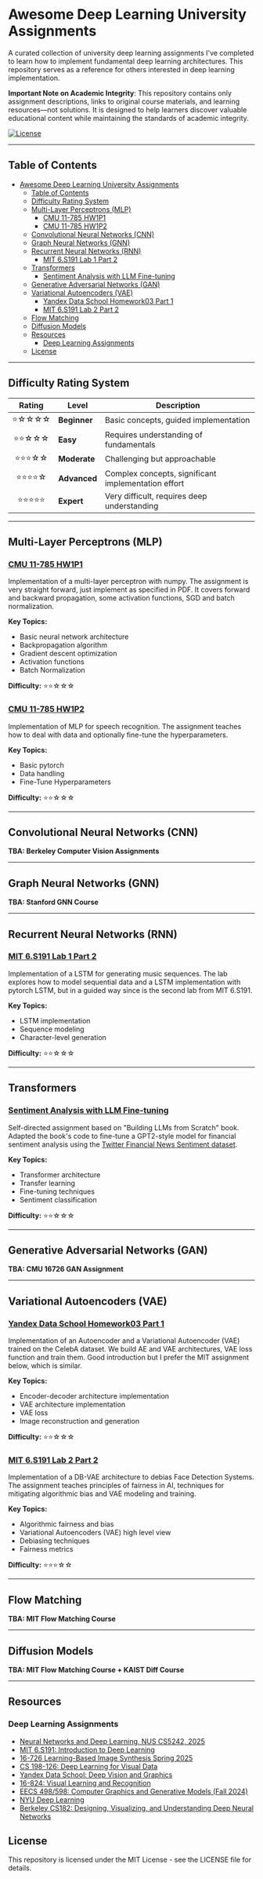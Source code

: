 # Awesome Deep Learning University Assignments

A curated collection of university deep learning assignments I've completed to learn how to implement fundamental deep learning architectures. This repository serves as a reference for others interested in deep learning implementation.

**Important Note on Academic Integrity**: This repository contains only assignment descriptions, links to original course materials, and learning resources—not solutions. It is designed to help learners discover valuable educational content while maintaining the standards of academic integrity.

[![License](https://img.shields.io/badge/license-MIT-blue.svg)](https://opensource.org/licenses/MIT)


---

## Table of Contents
- [Awesome Deep Learning University Assignments](#awesome-deep-learning-university-assignments)
  - [Table of Contents](#table-of-contents)
  - [Difficulty Rating System](#difficulty-rating-system)
  - [Multi-Layer Perceptrons (MLP)](#multi-layer-perceptrons-mlp)
    - [CMU 11-785 HW1P1](#cmu-11-785-hw1p1)
    - [CMU 11-785 HW1P2](#cmu-11-785-hw1p2)
  - [Convolutional Neural Networks (CNN)](#convolutional-neural-networks-cnn)
  - [Graph Neural Networks (GNN)](#graph-neural-networks-gnn)
  - [Recurrent Neural Networks (RNN)](#recurrent-neural-networks-rnn)
    - [MIT 6.S191 Lab 1 Part 2](#mit-6s191-lab-1-part-2)
  - [Transformers](#transformers)
    - [Sentiment Analysis with LLM Fine-tuning](#sentiment-analysis-with-llm-fine-tuning)
  - [Generative Adversarial Networks (GAN)](#generative-adversarial-networks-gan)
  - [Variational Autoencoders (VAE)](#variational-autoencoders-vae)
    - [Yandex Data School Homework03 Part 1](#yandex-data-school-homework03-part-1)
    - [MIT 6.S191 Lab 2 Part 2](#mit-6s191-lab-2-part-2)
  - [Flow Matching](#flow-matching)
  - [Diffusion Models](#diffusion-models)
  - [Resources](#resources)
    - [Deep Learning Assignments](#deep-learning-assignments)
  - [License](#license)

---


## Difficulty Rating System
| Rating | Level | Description |
|:------:|-------|-------------|
| ⭐☆☆☆☆ | **Beginner** | Basic concepts, guided implementation |
| ⭐⭐☆☆☆ | **Easy** | Requires understanding of fundamentals |
| ⭐⭐⭐☆☆ | **Moderate** | Challenging but approachable |
| ⭐⭐⭐⭐☆ | **Advanced** | Complex concepts, significant implementation effort |
| ⭐⭐⭐⭐⭐ | **Expert** | Very difficult, requires deep understanding |

---

## Multi-Layer Perceptrons (MLP)

### [CMU 11-785 HW1P1](https://deeplearning.cs.cmu.edu/S23/index.html)
Implementation of a multi-layer perceptron with numpy. The assignment is very straight forward, just implement as specified in PDF. It covers forward and backward propagation, some activation functions, SGD and batch normalization.

**Key Topics:**
- Basic neural network architecture
- Backpropagation algorithm
- Gradient descent optimization
- Activation functions
- Batch Normalization

**Difficulty:** ⭐⭐☆☆☆


### [CMU 11-785 HW1P2](https://deeplearning.cs.cmu.edu/S23/index.html)
Implementation of MLP for speech recognition. The assignment teaches how to deal with data and optionally fine-tune the hyperparameters.

**Key Topics:**
- Basic pytorch
- Data handling
- Fine-Tune Hyperparameters

**Difficulty:** ⭐⭐☆☆☆


---

## Convolutional Neural Networks (CNN)
**TBA: Berkeley Computer Vision Assignments**


---
## Graph Neural Networks (GNN)

**TBA: Stanford GNN Course**

---

## Recurrent Neural Networks (RNN)

### [MIT 6.S191 Lab 1 Part 2](https://github.com/aamini/introtodeeplearning)
Implementation of a LSTM for generating music sequences. The lab explores how to model sequential data and a LSTM implementation with pytorch LSTM, but in a guided way since is the second lab from MIT 6.S191.

**Key Topics:**
- LSTM implementation
- Sequence modeling
- Character-level generation

**Difficulty:** ⭐⭐☆☆☆





---

## Transformers


### [Sentiment Analysis with LLM Fine-tuning](https://github.com/rasbt/LLMs-from-scratch)
Self-directed assignment based on "Building LLMs from Scratch" book. Adapted the book's code to fine-tune a GPT2-style model for financial sentiment analysis using the [Twitter Financial News Sentiment dataset](https://huggingface.co/datasets/zeroshot/twitter-financial-news-sentiment).

**Key Topics:**
- Transformer architecture
- Transfer learning
- Fine-tuning techniques
- Sentiment classification

**Difficulty:** ⭐⭐☆☆☆








---

## Generative Adversarial Networks (GAN)

**TBA: CMU 16726 GAN Assignment**



---

## Variational Autoencoders (VAE)

### [Yandex Data School Homework03 Part 1](https://github.com/yandexdataschool/deep_vision_and_graphics/blob/fall24/homework03/homework-part1-vae.ipynb)
Implementation of an Autoencoder and a Variational Autoencoder (VAE) trained on the CelebA dataset. We build AE and VAE architectures, VAE loss function and train them. Good introduction but I prefer the MIT assignment below, which is similar.

**Key Topics:**
- Encoder-decoder architecture implementation
- VAE architecture implementation
- VAE loss
- Image reconstruction and generation

**Difficulty:** ⭐⭐☆☆☆


### [MIT 6.S191 Lab 2 Part 2](https://github.com/aamini/introtodeeplearning)
Implementation of a DB-VAE architecture to debias Face Detection Systems. The assignment teaches principles of fairness in AI, techniques for mitigating algorithmic bias and VAE modeling and training.

**Key Topics:**
- Algorithmic fairness and bias
- Variational Autoencoders (VAE) high level view
- Debiasing techniques
- Fairness metrics

**Difficulty:** ⭐⭐⭐☆☆

---

## Flow Matching

**TBA: MIT Flow Matching Course**

---

## Diffusion Models

**TBA: MIT Flow Matching Course + KAIST Diff Course**

---

## Resources

### Deep Learning Assignments
- [Neural Networks and Deep Learning, NUS CS5242, 2025](https://github.com/xbresson/CS5242_2025/tree/main)
- [MIT 6.S191: Introduction to Deep Learning](http://introtodeeplearning.com/)
- [16-726 Learning-Based Image Synthesis Spring 2025](https://learning-image-synthesis.github.io/sp25/assignments/)
- [CS 198-126: Deep Learning for Visual Data](https://ml-berkeley.notion.site/Fall-2024-fa19abb320194f72a4dd84634432aff7)
- [Yandex Data School: Deep Vision and Graphics](https://github.com/yandexdataschool/deep_vision_and_graphics)
- [16-824: Visual Learning and Recognition](https://visual-learning.cs.cmu.edu/resources.html)
- [EECS 498/598: Computer Graphics and Generative Models (Fall 2024)](https://um-graphics.github.io/)
- [NYU Deep Learning](https://atcold.github.io/NYU-DLSP21/)
- [Berkeley CS182: Designing, Visualizing, and Understanding Deep Neural Networks](https://github.com/Berkeley-CS182/cs182sp25_public/tree/main)



## License
This repository is licensed under the MIT License - see the LICENSE file for details.